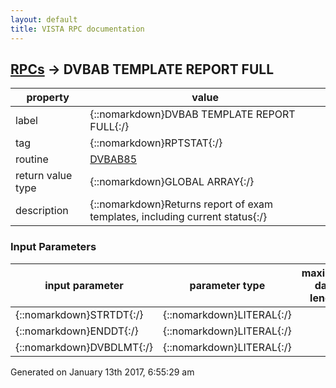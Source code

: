 ```yaml
---
layout: default
title: VISTA RPC documentation
---
```




## [RPCs](TableOfContent.md) &#8594; DVBAB TEMPLATE REPORT FULL 

 property | value 
--- | --- 
 label | {::nomarkdown}DVBAB TEMPLATE REPORT FULL{:/}
 tag | {::nomarkdown}RPTSTAT{:/}
 routine | [DVBAB85](http://code.osehra.org/dox/Routine_DVBAB85_source.html)
 return value type | {::nomarkdown}GLOBAL ARRAY{:/}
 description | {::nomarkdown}Returns report of exam templates, including current status{:/}

### Input Parameters

| input parameter | parameter type | maximum data length | required | description | 
| --- | --- | --- | --- | --- | 
| {::nomarkdown}STRTDT{:/} | {::nomarkdown}LITERAL{:/} |  |  |  | 
| {::nomarkdown}ENDDT{:/} | {::nomarkdown}LITERAL{:/} |  |  |  | 
| {::nomarkdown}DVBDLMT{:/} | {::nomarkdown}LITERAL{:/} |  |  |  | 




 Generated on January 13th 2017, 6:55:29 am